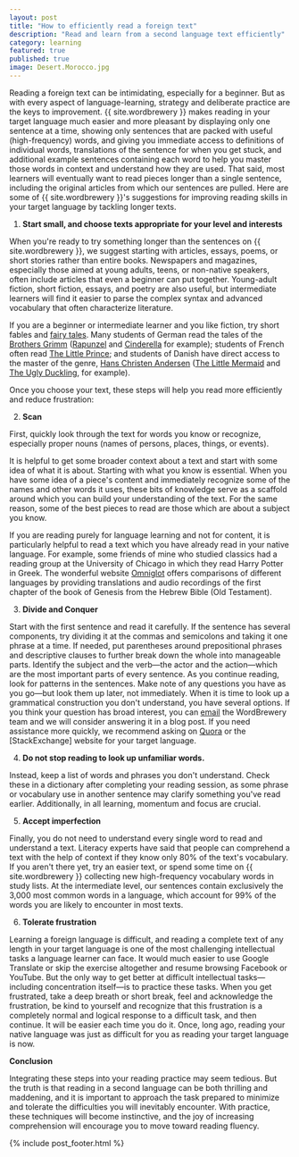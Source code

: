 ```yaml
---
layout: post
title: "How to efficiently read a foreign text"
description: "Read and learn from a second language text efficiently"
category: learning
featured: true
published: true
image: Desert.Morocco.jpg
---
```

Reading a foreign text can be intimidating, especially for a beginner. But as with every aspect of language-learning, strategy and deliberate practice are the keys to improvement. {{ site.wordbrewery }} makes reading in your target language much easier and more pleasant by displaying only one sentence at a time, showing only sentences that are packed with useful (high-frequency) words, and giving you immediate access to definitions of individual words, translations of the sentence for when you get stuck, and additional example sentences containing each word to help you master those words in context and understand how they are used. That said, most learners will eventually want to read pieces longer than a single sentence, including the original articles from which our sentences are pulled. Here are some of {{ site.wordbrewery }}'s suggestions for improving reading skills in your target language by tackling longer texts.


1. **Start small, and choose texts appropriate for your level and interests**


When you're ready to try something longer than the sentences on {{ site.wordbrewery }}, we suggest starting with articles, essays, poems, or short stories rather than entire books. Newspapers and magazines, especially those aimed at young adults, teens, or non-native speakers, often include articles that even a beginner can put together. Young-adult fiction, short fiction, essays, and poetry are also useful, but intermediate learners will find it easier to parse the complex syntax and advanced vocabulary that often characterize literature.

If you are a beginner or intermediate learner and you like fiction, try short fables and [fairy tales](https://en.m.wikipedia.org/wiki/List_of_fairy_tales). Many students of German read the tales of the [Brothers Grimm](https://en.m.wikipedia.org/wiki/Brothers_Grimm) ([Rapunzel](https://en.m.wikipedia.org/wiki/Rapunzel) and [Cinderella](https://en.m.wikipedia.org/wiki/Cinderella) for example); students of French often read [The Little Prince](https://en.m.wikipedia.org/wiki/The_Little_Prince); and students of Danish have direct access to the master of the genre, [Hans Christen Andersen](https://en.m.wikipedia.org/wiki/Hans_Christian_Andersen) ([The Little Mermaid](https://en.m.wikipedia.org/wiki/The_Little_Mermaid) and [The Ugly Duckling](https://en.m.wikipedia.org/wiki/The_Ugly_Duckling), for example).

Once you choose your text, these steps will help you read more efficiently and reduce frustration:


2. **Scan**


First, quickly look through the text for words you know or recognize, especially proper nouns (names of persons, places, things, or events).

It is helpful to get some broader context about a text and start with some idea of what it is about. Starting with what you know is essential. When you have some idea of a piece's content and immediately recognize some of the names and other words it uses, these bits of knowledge serve as a scaffold around which you can build your understanding of the text. For the same reason, some of the best pieces to read are those which are about a subject you know. 

If you are reading purely for language learning and not for content, it is particularly helpful to read a text which you have already read in your native language. For example, some friends of mine who studied classics had a reading group at the University of Chicago in which they read Harry Potter in Greek. The wonderful website [Omniglot](http://omniglot.com) offers comparisons of different languages by providing translations and audio recordings of the first chapter of the book of Genesis from the Hebrew Bible (Old Testament).


3. **Divide and Conquer**


Start with the first sentence and read it carefully. If the sentence has several components, try dividing it at the commas and semicolons and taking it one phrase at a time. If needed, put parentheses around prepositional phrases and descriptive clauses to further break down the whole into manageable parts. Identify the subject and the verb—the actor and the action—which are the most important parts of every sentence. As you continue reading, look for patterns in the sentences. Make note of any questions you have as you go—but look them up later, not immediately. When it is time to look up a grammatical construction you don't understand, you have several options. If you think your question has broad interest, you can [email](mailto:admin@wordbrewery.com) the WordBrewery team and we will consider answering it in a blog post. If you need assistance more quickly, we recommend asking on [Quora](http://quora.com) or the [StackExchange] website for your target language.


4. **Do not stop reading to look up unfamiliar words.** 


Instead, keep a list of words and phrases you don't understand. Check these in a dictionary after completing your reading session, as some phrase or vocabulary use in another sentence may clarify something you've read earlier. Additionally, in all learning, momentum and focus are crucial. 


5. **Accept imperfection**


Finally, you do not need to understand every single word to read and understand a text. Literacy experts have said that people can comprehend a text with the help of context if they know only 80% of the text's vocabulary. If you aren't there yet, try an easier text, or spend some time on {{ site.wordbrewery }} collecting new high-frequency vocabulary words in study lists. At the intermediate level, our sentences contain exclusively the 3,000 most common words in a language, which account for 99% of the words you are likely to encounter in most texts.


6. **Tolerate frustration**


Learning a foreign language is difficult, and reading a complete text of any length in your target language is one of the most challenging intellectual tasks a language learner can face. It would much easier to use Google Translate or skip the exercise altogether and resume browsing Facebook or YouTube. But the only way to get better at difficult intellectual tasks—including concentration itself—is to practice these tasks. When you get frustrated, take a deep breath or short break, feel and acknowledge the frustration, be kind to yourself and recognize that this frustration is a completely normal and logical response to a difficult task, and then continue. It will be easier each time you do it. Once, long ago, reading your native language was just as difficult for you as reading your target language is now.


**Conclusion**


Integrating these steps into your reading practice may seem tedious. But the truth is that reading in a second language can be both thrilling and maddening, and it is important to approach the task prepared to minimize and tolerate the difficulties you will inevitably encounter. With practice, these techniques will become instinctive, and the joy of increasing comprehension will encourage you to move toward reading fluency.

{% include post_footer.html %}